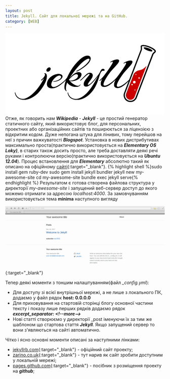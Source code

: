 ```yaml
---
layout: post
title: Jekyll. Сайт для локальної мережі та на GitHub.
category: [WEB]
---
```

![jekyll logo](/assets/media/jekyll.webp?style=head)  
Отже, як говорить нам ***Wikipedia*** - ***Jekyll*** - це простий генератор статичного сайту, який використовує блог, для персональних, проектних або організаційних сайтів та поширюється за ліцензією з відкритим кодом.<!--more--> Дуже непогана штука для лінивих, тому перейшов на неї з причин важкуватості ***Blogspot***.
Установка в нових дистрибутивах максимально проста(практично використовується на ***Elementary OS Loky)***, в старих також досить просто, але треба доставляти деякі речі руками і контролюючи версію(практично використовується на ***Ubuntu 12.04***). Процес встановлення для ***Elementary*** абсолютно такий як описано на офіційному  [сайті](https://jekyllrb.com/ "Jekyll"){:target="_blank"}.
    {% highlight shell %}sudo install gem ruby-dev
sudo gem install jekyll bundler
jekyll new my-awesome-site
cd my-awesome-site
bundle exec jekyll serve{% endhighlight %}
Результатом є готова створена файлова структура у директорії *my-awesome-site* і запущений веб-сервер доступ до якого можемо отримати за адресою *localhost:4000*. За замовчуванням використовується тема **minima** наступного вигляду

[![jekyll-site](/assets/media/jekyll-site.webp?style=blog "jekyll-site")](/assets/media/jekyll-site.webp "jekyll-site"){:target="_blank"}

Тепер деякі моменти з тоншим налаштуванням(файл *_config.yml*):
- Для доступу зі всієї внутрішньої мережі, а не лише з локального ПК, додаємо у файл рядок **host: 0.0.0.0**
- Для приховування на стартовій сторінці блогу основної частини тексту і показу лише перших рядків додаємо рядок ***excerpt_separator: &lt;!--more--&gt;***
- Нові статті створюємо у директорії _post іменуючи їх за тим же шаблоном що стартова стаття ***Jekyll***. Якщо запущений сервер то вони з'являються на сайті автоматично.

Чітко і ясно основні моменти описані за наступними лінками:
- [jekyllrb.com](https://jekyllrb.com/ "jekyllrb.com"){:target="_blank"} - офіційний сайт проекту;
- [zarino.co.uk](https://zarino.co.uk/post/jekyll-local-network/ "zarino.co.uk"){:target="_blank"} - тут нарив як сайт зробити доступним у локальній мережі;
- [pages.github.com](https://pages.github.com/ "pages.github.com"){:target="_blank"} - посібник з розміщення проекту на ***github***;
